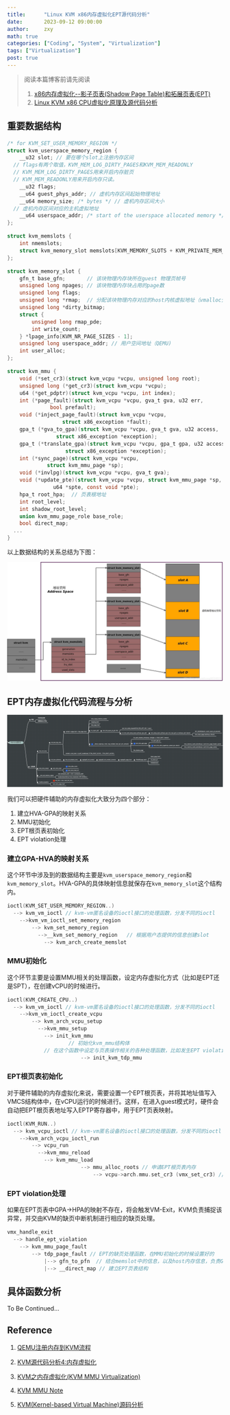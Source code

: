 ```yaml
---
title:      "Linux KVM x86内存虚拟化EPT源代码分析"
date:       2023-09-12 09:00:00
author:     zxy
math: true
categories: ["Coding", "System", "Virtualization"]
tags: ["Virtualization"]
post: true
---
```

> 阅读本篇博客前请先阅读
>
> 1. [x86内存虚拟化--影子页表(Shadow Page Table)和拓展页表(EPT)](https://zxxyy.github.io/posts/SPT-EPT/)
> 2. [Linux KVM x86 CPU虚拟化原理及源代码分析](https://zxxyy.github.io/posts/kvm-cpu-virt/)

## 重要数据结构

```c
/* for KVM_SET_USER_MEMORY_REGION */
struct kvm_userspace_memory_region {
	__u32 slot; // 要在哪个slot上注册内存区间
  // flags有两个取值，KVM_MEM_LOG_DIRTY_PAGES和KVM_MEM_READONLY
  // KVM_MEM_LOG_DIRTY_PAGES用来开启内存脏页
  // KVM_MEM_READONLY用来开启内存只读。
	__u32 flags; 
	__u64 guest_phys_addr; // 虚机内存区间起始物理地址
	__u64 memory_size; /* bytes */ // 虚机内存区间大小
  // 虚机内存区间对应的主机虚拟地址
	__u64 userspace_addr; /* start of the userspace allocated memory */
};
```

```c
struct kvm_memslots {
	int nmemslots;
	struct kvm_memory_slot memslots[KVM_MEMORY_SLOTS + KVM_PRIVATE_MEM_SLOTS];
};
```

```c
struct kvm_memory_slot {
	gfn_t base_gfn;       // 该块物理内存块所在guest 物理页帧号
	unsigned long npages; // 该块物理内存块占用的page数
	unsigned long flags;
	unsigned long *rmap;  // 分配该块物理内存对应的host内核虚拟地址（vmalloc分配）
	unsigned long *dirty_bitmap;
	struct {
		unsigned long rmap_pde;
		int write_count;
	} *lpage_info[KVM_NR_PAGE_SIZES - 1];
	unsigned long userspace_addr; // 用户空间地址（QEMU)
	int user_alloc;
};
```

```c
struct kvm_mmu {
	void (*set_cr3)(struct kvm_vcpu *vcpu, unsigned long root);
	unsigned long (*get_cr3)(struct kvm_vcpu *vcpu);
	u64 (*get_pdptr)(struct kvm_vcpu *vcpu, int index);
	int (*page_fault)(struct kvm_vcpu *vcpu, gva_t gva, u32 err,
			  bool prefault);
	void (*inject_page_fault)(struct kvm_vcpu *vcpu,
				  struct x86_exception *fault);
	gpa_t (*gva_to_gpa)(struct kvm_vcpu *vcpu, gva_t gva, u32 access,
			    struct x86_exception *exception);
	gpa_t (*translate_gpa)(struct kvm_vcpu *vcpu, gpa_t gpa, u32 access,
			       struct x86_exception *exception);
	int (*sync_page)(struct kvm_vcpu *vcpu,
			 struct kvm_mmu_page *sp);
	void (*invlpg)(struct kvm_vcpu *vcpu, gva_t gva);
	void (*update_pte)(struct kvm_vcpu *vcpu, struct kvm_mmu_page *sp,
			   u64 *spte, const void *pte);
	hpa_t root_hpa;  // 页表根地址
	int root_level;
	int shadow_root_level;
	union kvm_mmu_page_role base_role;
	bool direct_map;
  ...
}
```

以上数据结构的关系总结为下图：

![structure](/assets/img/in-post/2023-09-12-mem-virt/struct.jpeg)

## EPT内存虚拟化代码流程与分析

![截屏2023-09-12 下午3.15.04](/assets/img/in-post/2023-09-12-mem-virt/overview.png)

我们可以把硬件辅助的内存虚拟化大致分为四个部分：

1. 建立HVA-GPA的映射关系
2. MMU初始化
3. EPT根页表初始化
4. EPT violation处理

### 建立GPA-HVA的映射关系

这个环节中涉及到的数据结构主要是`kvm_userspace_memory_region`和`kvm_memory_slot`。HVA-GPA的具体映射信息就保存在`kvm_memory_slot`这个结构内。

```c
ioctl(KVM_SET_USER_MEMORY_REGION..)
  --> kvm_vm_ioctl // kvm-vm匿名设备的ioctl接口的处理函数，分发不同的ioctl
    -->kvm_vm_ioctl_set_memory_region  
        --> kvm_set_memory_region 
          -->__kvm_set_memory_region   // 根据用户态提供的信息创建slot
            --> kvm_arch_create_memslot
```

### MMU初始化

这个环节主要是设置MMU相关的处理函数，设定内存虚拟化方式（比如是EPT还是SPT），在创建vCPU的时候进行。

```c
ioctl(KVM_CREATE_CPU..)
  --> kvm_vm_ioctl // kvm-vm匿名设备的ioctl接口的处理函数，分发不同的ioctl
    -->kvm_vm_ioctl_create_vcpu  
        --> kvm_arch_vcpu_setup 
          -->kvm_mmu_setup  
            --> init_kvm_mmu
  					// 初始化kvm_mmu结构体
            // 在这个函数中设定与页表操作相关的各种处理函数，比如发生EPT violation时该调用哪个函数等
  						--> init_kvm_tdp_mmu 
```

### EPT根页表初始化

对于硬件辅助的内存虚拟化来说，需要设置一个EPT根页表，并将其地址值写入VMCS结构体中，在vCPU运行的时候进行。这样，在进入guest模式时，硬件会自动把EPT根页表地址写入EPTP寄存器中，用于EPT页表映射。

```c
ioctl(KVM_RUN..)
  --> kvm_vcpu_ioctl // kvm-vm匿名设备的ioctl接口的处理函数，分发不同的ioctl
    -->kvm_arch_vcpu_ioctl_run  
        --> vcpu_run 
          -->kvm_mmu_reload  
            --> kvm_mmu_load
  						--> mmu_alloc_roots // 申请EPT根页表内存
  							--> vcpu->arch.mmu.set_cr3 (vmx_set_cr3) // 在VMCS中设置根页表地址eptp
```

### EPT violation处理

如果在EPT页表中GPA->HPA的映射不存在，将会触发VM-Exit，KVM负责捕捉该异常，并交由KVM的缺页中断机制进行相应的缺页处理。

```c
vmx_handle_exit
  --> handle_ept_violation
  	--> kvm_mmu_page_fault
  		--> tdp_page_fault // EPT的缺页处理函数，在MMU初始化的时候设置好的
  			|--> gfn_to_pfn  // 结合memslot中的信息，以及host内存信息，负责GPA-HPA的转换
  			|--> __direct_map // 建立EPT页表结构
```

## 具体函数分析

To Be Continued...

## Reference

1. [QEMU注册内存到KVM流程](https://blog.csdn.net/huang987246510/article/details/105744738)
2. [KVM源代码分析4:内存虚拟化](https://oenhan.com/kvm-src-4-mem)
3. [KVM之内存虚拟化(KVM MMU Virtualization)](https://royhunter.github.io/2016/03/13/kvm-mmu-virtualization/)

4. [KVM MMU Note](https://gist.github.com/tan-yue/93acf33f46e1f223b68d0235b563fa79)
5. [KVM(Kernel-based Virtual Machine)源码分析](https://www.owalle.com/2019/02/20/kvm-src-analysis/)



